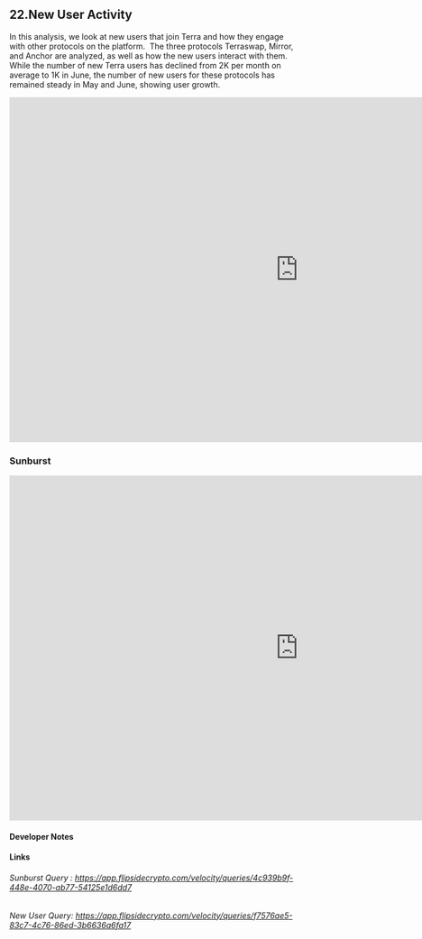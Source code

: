 
## 22.New User Activity

In this analysis, we look at new users that join Terra and how they engage with other protocols on the platform.  The three protocols Terraswap, Mirror, and Anchor are analyzed, as well as how the new users interact with them.  
While the number of new Terra users has declined from 2K per month on average to 1K in June, the number of new users for these protocols has remained steady in May and June, showing user growth.  

<iframe width="1024" height="612" src="https://app.powerbi.com/view?r=eyJrIjoiYWRkNjMzZjktMjVlOC00YWJmLThhMzMtNTM1ZjRjMjcxMGVjIiwidCI6ImIyNzI1YWM4LTMyY2MtNDhjZS1iYTdmLTc4MmFlYjQxNTUwYSJ9" frameborder="0" allowFullScreen="true"></iframe>


### Sunburst
<iframe width="1024" height="612" src="https://app.powerbi.com/view?r=eyJrIjoiYzM1ZjJiNzgtZTAwOS00NDc3LWExYWEtMzAzM2NkMWU5ZjBlIiwidCI6ImIyNzI1YWM4LTMyY2MtNDhjZS1iYTdmLTc4MmFlYjQxNTUwYSJ9" frameborder="0" allowFullScreen="true"></iframe>


#### Developer Notes 

#### Links
###### Sunburst Query : <https://app.flipsidecrypto.com/velocity/queries/4c939b9f-448e-4070-ab77-54125e1d6dd7>
###### New User Query: <https://app.flipsidecrypto.com/velocity/queries/f7576ae5-83c7-4c76-86ed-3b6636a6fa17>
